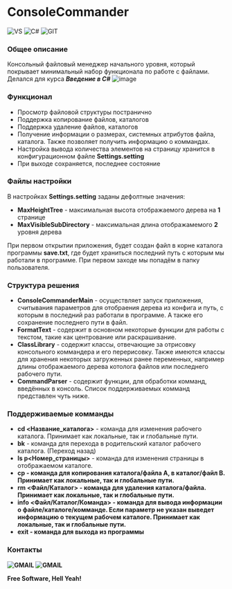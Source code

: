 # ConsoleCommander # 
![VS](https://img.shields.io/badge/Visual_Studio-5C2D91?style=for-the-badge&logo=visual%20studio&logoColor=white) ![C#](https://img.shields.io/badge/C%23-239120?style=for-the-badge&logo=c-sharp&logoColor=white) ![GIT](https://img.shields.io/badge/GIT-E44C30?style=for-the-badge&logo=git&logoColor=white)
### Общее описание ###
Консольный файловый менеджер начального уровня, который покрывает минимальный набор функционала по работе с файлами. Делался для курса ***Введение в C#***
![image](https://user-images.githubusercontent.com/34949894/152061953-782943c6-891e-44f5-83f4-bccace859497.png) 
### Функционал ###
- Просмотр файловой структуры постранично
- Поддержка копирование файлов, каталогов
- Поддержка удаление файлов, каталогов
- Получение информации о размерах, системных атрибутов файла, каталога. Также позволяет получить информацию о коммандах.
- Настройка вывода количества элементов на страницу хранится в конфигурационном файле **Settings.setting**
- При выходе сохраняется, последнее состояние

### Файлы настройки ###
В настройках **Settings.setting** заданы дефолтные значения:
- **MaxHeightTree** - максимальная высота отображаемого дерева на **1** странице
- **MaxVisibleSubDirectory** - максимальная длина отображамемого **2** уровня дерева

При первом открытии приложения, будет создан файл в корне каталога программы **save.txt**, где будет храниться последний путь с которым мы работали в программе. При первом заходе мы попадём в папку пользователя.

### Структура решения ###
- **ConsoleCommanderMain** - осуществляет запуск приложения, считывания параметров для отобраения дерева из конфига и путь, с которым в последний раз работали в программе. А также его сохранение последнего пути в файл.
- **FormatText** - содержит в основном некоторые функции для работы с текстом, такие как центрование или раскрашивание.
- **ClassLibrary** - содержит классы, отвечающие за отрисовку консольного коммандера и его перерисовку. Также имеются классы для хранения некоторых загруженных ранее переменных, например длины отображаемого дерева котолога файлов или последнего рабочего пути.
- **CommandParser** - содержит функции, для обработки комманд, введённых в консоль. Список поддерживаемых комманд представлен чуть ниже. 

### Поддерживаемые комманды ###
- **cd <Название_каталога>** - команда для изменения рабочего каталога. Принимает как локальные, так и глобальные пути.
- **bk** - команда для перехода в родительский каталог рабочего каталога. (Переход назад)
- **ls p<Номер_страницы>** - команда для изменения страницы в отображаемом каталоге.
- **cp <A> <B>** - команда для копирования каталога/файла A, в каталог/файл B. Принимает как локальные, так и глобальные пути.
- **rm <Файл/Каталог>** - команда для удаления каталога/файла. Принимает как локальные, так и глобальные пути.
- **info <Файл/Каталог/Команда>** - команда для вывода информации о файле/каталоге/комманде. Если параметр не указан выведет информацию о текущем рабочем каталоге. Принимает как локальные, так и глобальные пути.
- **exit** - команда для выхода из программы
  
### Контакты ###
![GMAIL](https://img.shields.io/badge/Gmail-code0life@gmail.com-D14836?logo=gmail&logoColor=white&style=for-the-badge)
![GMAIL](https://img.shields.io/badge/Telegram-t.me/code0dead-2CA5E0?logo=telegram&logoColor=white&style=for-the-badge)

**Free Software, Hell Yeah!**
